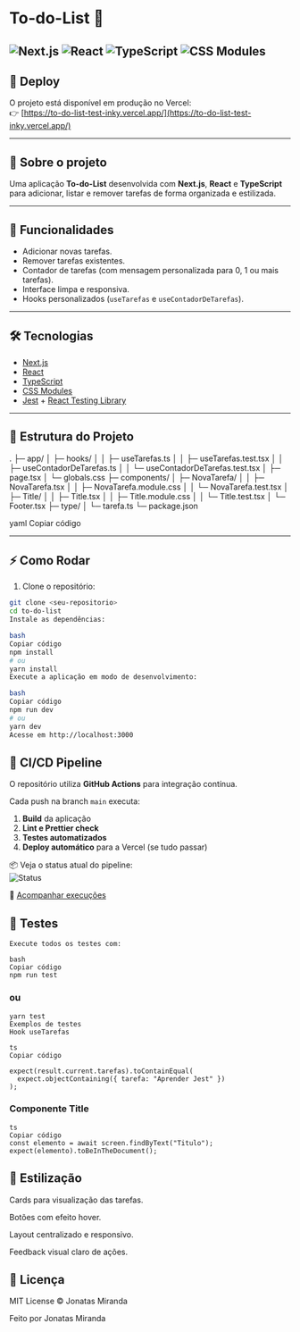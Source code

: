 # To-do-List 📝

![Next.js](https://img.shields.io/badge/Next.js-000000?style=for-the-badge&logo=next.js&logoColor=white)
![React](https://img.shields.io/badge/React-61DAFB?style=for-the-badge&logo=react&logoColor=black)
![TypeScript](https://img.shields.io/badge/TypeScript-3178C6?style=for-the-badge&logo=typescript&logoColor=white)
![CSS Modules](https://img.shields.io/badge/CSS_Modules-1572B6?style=for-the-badge&logo=css3&logoColor=white)
---

## 🚀 Deploy
O projeto está disponível em produção no Vercel:  
👉 [https://to-do-list-test-inky.vercel.app/](https://to-do-list-test-inky.vercel.app/)

---


## 🧠 Sobre o projeto

Uma aplicação **To-do-List** desenvolvida com **Next.js**, **React** e **TypeScript** para adicionar, listar e remover tarefas de forma organizada e estilizada.

---

## 🚀 Funcionalidades

- Adicionar novas tarefas.
- Remover tarefas existentes.
- Contador de tarefas (com mensagem personalizada para 0, 1 ou mais tarefas).
- Interface limpa e responsiva.
- Hooks personalizados (`useTarefas` e `useContadorDeTarefas`).

---

## 🛠 Tecnologias

- [Next.js](https://nextjs.org/)
- [React](https://reactjs.org/)
- [TypeScript](https://www.typescriptlang.org/)
- [CSS Modules](https://github.com/css-modules/css-modules)
- [Jest](https://jestjs.io/) + [React Testing Library](https://testing-library.com/docs/react-testing-library/intro)

---

## 📁 Estrutura do Projeto

.
├─ app/
│ ├─ hooks/
│ │ ├─ useTarefas.ts
│ │ ├─ useTarefas.test.tsx
│ │ ├─ useContadorDeTarefas.ts
│ │ └─ useContadorDeTarefas.test.tsx
│ ├─ page.tsx
│ └─ globals.css
├─ components/
│ ├─ NovaTarefa/
│ │ ├─ NovaTarefa.tsx
│ │ ├─ NovaTarefa.module.css
│ │ └─ NovaTarefa.test.tsx
│ ├─ Title/
│ │ ├─ Title.tsx
│ │ ├─ Title.module.css
│ │ └─ Title.test.tsx
│ └─ Footer.tsx
├─ type/
│ └─ tarefa.ts
└─ package.json

yaml
Copiar código

---

## ⚡ Como Rodar

1. Clone o repositório:

```bash
git clone <seu-repositorio>
cd to-do-list
Instale as dependências:

bash
Copiar código
npm install
# ou
yarn install
Execute a aplicação em modo de desenvolvimento:

bash
Copiar código
npm run dev
# ou
yarn dev
Acesse em http://localhost:3000
```


## 🧪 CI/CD Pipeline
O repositório utiliza **GitHub Actions** para integração contínua.

Cada push na branch `main` executa:
1. **Build** da aplicação  
2. **Lint e Prettier check**  
3. **Testes automatizados**  
4. **Deploy automático** para a Vercel (se tudo passar)

📦 Veja o status atual do pipeline:  
![Status](https://github.com/jonatasmirand/To-do-List-Test/actions/workflows/main.yml/badge.svg)

🔗 [Acompanhar execuções](https://github.com/jonatasmirand/To-do-List-Test/actions)

## 🧪 Testes

```
Execute todos os testes com:

bash
Copiar código
npm run test
```

### ou

```
yarn test
Exemplos de testes
Hook useTarefas
```

```
ts
Copiar código

expect(result.current.tarefas).toContainEqual(
  expect.objectContaining({ tarefa: "Aprender Jest" })
);
```

### Componente Title

```
ts
Copiar código
const elemento = await screen.findByText("Titulo");
expect(elemento).toBeInTheDocument();
```

## 🎨 Estilização

Cards para visualização das tarefas.

Botões com efeito hover.

Layout centralizado e responsivo.

Feedback visual claro de ações.

## 📄 Licença

MIT License © Jonatas Miranda

Feito por Jonatas Miranda
